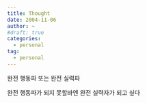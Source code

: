 ```yaml
---
title: Thought
date: 2004-11-06
author: ~
#draft: true
categories:
  - personal
tag:
  - personal
---
```




완전 행동파 또는 완전 실력파

완전 행동파가 되지 못할바엔 
완전 실력자가 되고 싶다


 






